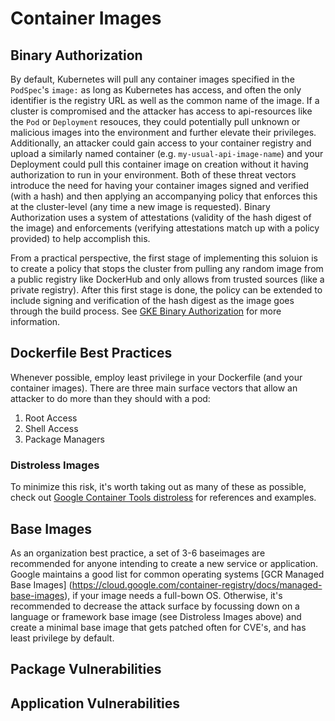 # Container Images

## Binary Authorization
By default, Kubernetes will pull any container images specified in the `PodSpec`'s `image:` as long as Kubernetes has access, and often the only identifier is the registry URL as well as the common name of the image.  If a cluster is compromised and the attacker has access to api-resources like the `Pod` or `Deployment` resouces, they could potentially pull unknown or malicious images into the environment and further elevate their privileges.  Additionally, an attacker could gain access to your container registry and upload a similarly named container (e.g. `my-usual-api-image-name`) and your Deployment could pull this container image on creation without it having authorization to run in your environment. Both of these threat vectors introduce the need for having your container images signed and verified (with a hash) and then applying an accompanying policy that enforces this at the cluster-level (any time a new image is requested). Binary Authorization uses a system of attestations (validity of the hash digest of the image) and enforcements (verifying attestations match up with a policy provided) to help accomplish this.   

From a practical perspective, the first stage of implementing this soluion is to create a policy that stops the cluster from pulling any random image from a public registry like DockerHub and only allows from trusted sources (like a private registry).  After this first stage is done, the policy can be extended to include signing and verification of the hash digest as the image goes through the build process. See [GKE Binary Authorization](https://cloud.google.com/binary-authorization/) for more information.

## Dockerfile Best Practices

Whenever possible, employ least privilege in your Dockerfile (and your container images).  There are three main surface vectors that allow an attacker to do more than they should with a pod:

1. Root Access
2. Shell Access
3. Package Managers

### Distroless Images
To minimize this risk, it's worth taking out as many of these as possible, check out [Google Container Tools distroless](https://github.com/GoogleContainerTools/distroless) for references and examples.

## Base Images

As an organization best practice, a set of 3-6 baseimages are recommended for anyone intending to create a new service or application.  Google maintains a good list for common operating systems [GCR Managed Base Images] (https://cloud.google.com/container-registry/docs/managed-base-images), if your image needs a full-bown OS.  Otherwise, it's recommended to decrease the attack surface by focussing down on a language or framework base image (see Distroless Images above) and create a minimal base image that gets patched often for CVE's, and has least privilege by default.  

## Package Vulnerabilities

## Application Vulnerabilities
